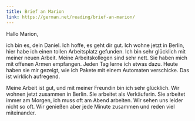 ```yaml
---
title: Brief an Marion
link: https://german.net/reading/brief-an-marion/
---
```


Hallo Marion,

ich bin es, dein Daniel. Ich hoffe, es geht dir gut. Ich wohne jetzt in Berlin, hier habe ich einen tollen Arbeitsplatz gefunden. Ich bin sehr glücklich mit meiner neuen Arbeit. Meine Arbeitskollegen sind sehr nett. Sie haben mich mit offenen Armen empfangen. Jeden Tag lerne ich etwas dazu. Heute haben sie mir gezeigt, wie ich Pakete mit einem Automaten verschicke. Das ist wirklich aufregend.

Meine Arbeit ist gut, und mit meiner Freundin bin ich sehr glücklich. Wir wohnen jetzt zusammen in Berlin. Sie arbeitet als Verkäuferin. Sie arbeitet immer am Morgen, ich muss oft am Abend arbeiten. Wir sehen uns leider nicht so oft. Wir genießen aber jede Minute zusammen und reden viel miteinander.
